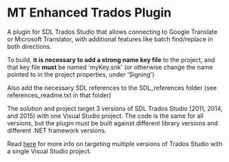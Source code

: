 ﻿# MT Enhanced Trados Plugin

A plugin for SDL Trados Studio that allows connecting to Google Translate or Microsoft Translator, with additional features like batch find/replace in both directions.

To build, <b>it is necessary to add a strong name key file</b> to the project, and that key file <b>must</b> be named 'myKey.snk' (or otherwise change the name pointed to in the project properties, under 'Signing')

Also add the necessary SDL references to the SDL_references folder (see references_readme.txt in that folder)

The solution and project target 3 versions of SDL Trados Studio (2011, 2014, and 2015) with one Visual Studio project.  The code is the same for all versions, but the plugin must be built against different library versions and different .NET framework versions.

Read <a href="http://www.linguisticproductions.com/target-all-versions-of-trados-studio-with-a-single-plugin-project" target="_blank">here</a> for more info on targeting multiple versions of Trados Studio with a single Visual Studio project.
